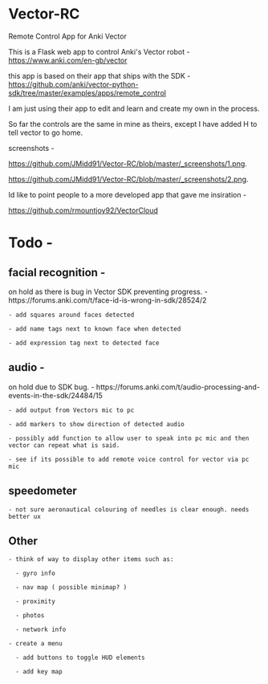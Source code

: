 # Vector-RC
Remote Control App for Anki Vector

This is a Flask web app to control Anki's Vector robot - https://www.anki.com/en-gb/vector

this app is based on their app that ships with the SDK - https://github.com/anki/vector-python-sdk/tree/master/examples/apps/remote_control

I am just using their app to edit and learn and create my own in the process.

So far the controls are the same in mine as theirs, except I have added H to tell vector to go home.

screenshots - 

https://github.com/JMidd91/Vector-RC/blob/master/_screenshots/1.png.

https://github.com/JMidd91/Vector-RC/blob/master/_screenshots/2.png.


Id like to point people to a more developed app that gave me insiration - 

  https://github.com/rmountjoy92/VectorCloud


<h1><b>Todo</b> - </h1>

  <h2><b>facial recognition</b> -</h2> on hold as there is bug in Vector SDK preventing progress. - https://forums.anki.com/t/face-id-is-wrong-in-sdk/28524/2
  
    - add squares around faces detected
    
    - add name tags next to known face when detected
    
    - add expression tag next to detected face
    
    
  <h2><b>audio</b> -</h2> on hold due to SDK bug. - https://forums.anki.com/t/audio-processing-and-events-in-the-sdk/24484/15
  
    - add output from Vectors mic to pc
    
    - add markers to show direction of detected audio
    
    - possibly add function to allow user to speak into pc mic and then vector can repeat what is said.
    
    - see if its possible to add remote voice control for vector via pc mic
    
  
  <h2><b>speedometer</b></h2>
    
    - not sure aeronautical colouring of needles is clear enough. needs better ux 
    
    
  <h2><b>Other</b></h2>
    
    - think of way to display other items such as:
      
      - gyro info
      
      - nav map ( possible minimap? )
      
      - proximity
      
      - photos
      
      - network info
      
    - create a menu
    
      - add buttons to toggle HUD elements 
      
      - add key map
